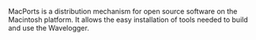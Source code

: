 MacPorts is a distribution mechanism for open source software on the Macintosh platform.  It allows the easy installation of tools needed to build and use the Wavelogger.
